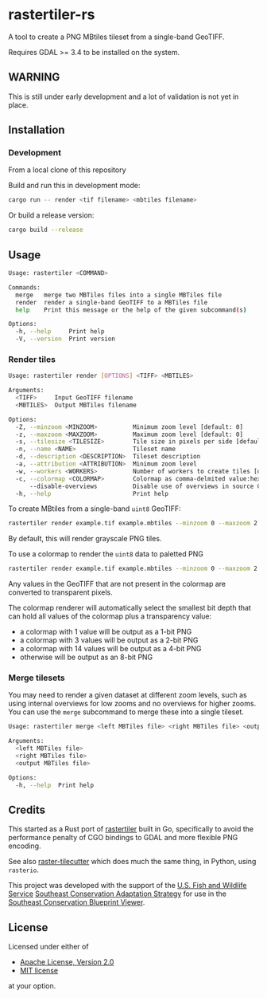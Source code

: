 # rastertiler-rs

A tool to create a PNG MBtiles tileset from a single-band GeoTIFF.

Requires GDAL >= 3.4 to be installed on the system.

## WARNING

This is still under early development and a lot of validation is not yet in place.

## Installation

### Development

From a local clone of this repository

Build and run this in development mode:

```bash
cargo run -- render <tif filename> <mbtiles filename>
```

Or build a release version:

```bash
cargo build --release
```

## Usage

```bash
Usage: rastertiler <COMMAND>

Commands:
  merge   merge two MBTiles files into a single MBTiles file
  render  render a single-band GeoTIFF to a MBTiles file
  help    Print this message or the help of the given subcommand(s)

Options:
  -h, --help     Print help
  -V, --version  Print version
```

### Render tiles

```bash
Usage: rastertiler render [OPTIONS] <TIFF> <MBTILES>

Arguments:
  <TIFF>     Input GeoTIFF filename
  <MBTILES>  Output MBTiles filename

Options:
  -Z, --minzoom <MINZOOM>          Minimum zoom level [default: 0]
  -z, --maxzoom <MAXZOOM>          Maximum zoom level [default: 0]
  -s, --tilesize <TILESIZE>        Tile size in pixels per side [default: 512]
  -n, --name <NAME>                Tileset name
  -d, --description <DESCRIPTION>  Tileset description
  -a, --attribution <ATTRIBUTION>  Minimum zoom level
  -w, --workers <WORKERS>          Number of workers to create tiles [default: 4]
  -c, --colormap <COLORMAP>        Colormap as comma-delmited value:hex color pairs, e.g., "<value>:<hex>,<value:hex>" can only be provided for uint8 data
      --disable-overviews          Disable use of overviews in source GeoTIFF. This will yield more precise results at the expense of slower performance
  -h, --help                       Print help
```

To create MBtiles from a single-band `uint8` GeoTIFF:

```bash
rastertiler render example.tif example.mbtiles --minzoom 0 --maxzoom 2
```

By default, this will render grayscale PNG tiles.

To use a colormap to render the `uint8` data to paletted PNG

```bash
rastertiler render example.tif example.mbtiles --minzoom 0 --maxzoom 2 --colormap "1:#686868,2:#fbb4b9,3:#c51b8a,4:#49006a"
```

Any values in the GeoTIFF that are not present in the colormap are converted to
transparent pixels.

The colormap renderer will automatically select the smallest bit depth that can
hold all values of the colormap plus a transparency value:

-   a colormap with 1 value will be output as a 1-bit PNG
-   a colormap with 3 values will be output as a 2-bit PNG
-   a colormap with 14 values will be output as a 4-bit PNG
-   otherwise will be output as an 8-bit PNG

### Merge tilesets

You may need to render a given dataset at different zoom levels, such as using
internal overviews for low zooms and no overviews for higher zooms. You can use
the `merge` subcommand to merge these into a single tileset.

```bash
Usage: rastertiler merge <left MBTiles file> <right MBTiles file> <output MBTiles file>

Arguments:
  <left MBTiles file>
  <right MBTiles file>
  <output MBTiles file>

Options:
  -h, --help  Print help
```

## Credits

This started as a Rust port of
[rastertiler](https://github.com/brendan-ward/rastertiler) built in Go,
specifically to avoid the performance penalty of CGO bindings to GDAL and more
flexible PNG encoding.

See also [raster-tilecutter](https://github.com/brendan-ward/raster-tilecutter)
which does much the same thing, in Python, using `rasterio`.

This project was developed with the support of the
[U.S. Fish and Wildlife Service](https://www.fws.gov/)
[Southeast Conservation Adaptation Strategy](https://secassoutheast.org/) for
use in the
[Southeast Conservation Blueprint Viewer](https://blueprint.geoplatform.gov/southeast/).

## License

Licensed under either of

-   [Apache License, Version 2.0](http://www.apache.org/licenses/LICENSE-2.0)
-   [MIT license](http://opensource.org/licenses/MIT)

at your option.
